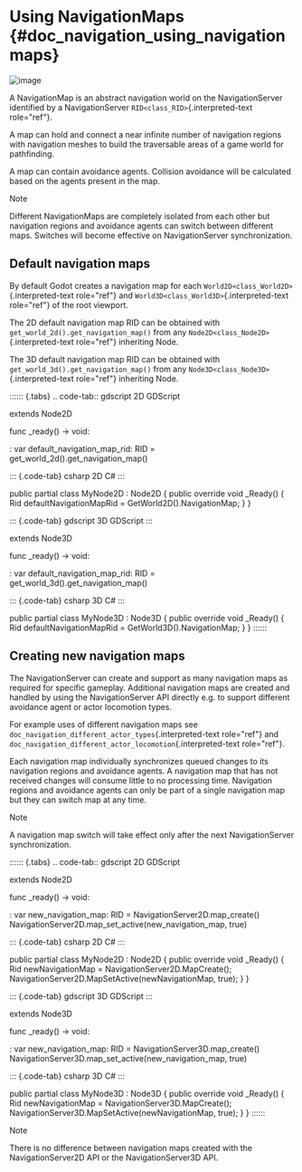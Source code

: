 # Using NavigationMaps {#doc_navigation_using_navigationmaps}

![image](img/nav_maps.png)

A NavigationMap is an abstract navigation world on the NavigationServer
identified by a NavigationServer `RID<class_RID>`{.interpreted-text
role="ref"}.

A map can hold and connect a near infinite number of navigation regions
with navigation meshes to build the traversable areas of a game world
for pathfinding.

A map can contain avoidance agents. Collision avoidance will be
calculated based on the agents present in the map.

> [!NOTE]
> Different NavigationMaps are completely isolated from each other but
> navigation regions and avoidance agents can switch between different
> maps. Switches will become effective on NavigationServer
> synchronization.

## Default navigation maps

By default Godot creates a navigation map for each
`World2D<class_World2D>`{.interpreted-text role="ref"} and
`World3D<class_World3D>`{.interpreted-text role="ref"} of the root
viewport.

The 2D default navigation map RID can be obtained with
`get_world_2d().get_navigation_map()` from any
`Node2D<class_Node2D>`{.interpreted-text role="ref"} inheriting Node.

The 3D default navigation map RID can be obtained with
`get_world_3d().get_navigation_map()` from any
`Node3D<class_Node3D>`{.interpreted-text role="ref"} inheriting Node.

:::::: {.tabs}
.. code-tab:: gdscript 2D GDScript

extends Node2D

func \_ready() -\> void:

:   var default_navigation_map_rid: RID =
    get_world_2d().get_navigation_map()

::: {.code-tab}
csharp 2D C#
:::

public partial class MyNode2D : Node2D { public override void \_Ready()
{ Rid defaultNavigationMapRid = GetWorld2D().NavigationMap; } }

::: {.code-tab}
gdscript 3D GDScript
:::

extends Node3D

func \_ready() -\> void:

:   var default_navigation_map_rid: RID =
    get_world_3d().get_navigation_map()

::: {.code-tab}
csharp 3D C#
:::

public partial class MyNode3D : Node3D { public override void \_Ready()
{ Rid defaultNavigationMapRid = GetWorld3D().NavigationMap; } }
::::::

## Creating new navigation maps

The NavigationServer can create and support as many navigation maps as
required for specific gameplay. Additional navigation maps are created
and handled by using the NavigationServer API directly e.g. to support
different avoidance agent or actor locomotion types.

For example uses of different navigation maps see
`doc_navigation_different_actor_types`{.interpreted-text role="ref"} and
`doc_navigation_different_actor_locomotion`{.interpreted-text
role="ref"}.

Each navigation map individually synchronizes queued changes to its
navigation regions and avoidance agents. A navigation map that has not
received changes will consume little to no processing time. Navigation
regions and avoidance agents can only be part of a single navigation map
but they can switch map at any time.

> [!NOTE]
> A navigation map switch will take effect only after the next
> NavigationServer synchronization.

:::::: {.tabs}
.. code-tab:: gdscript 2D GDScript

extends Node2D

func \_ready() -\> void:

:   var new_navigation_map: RID = NavigationServer2D.map_create()
    NavigationServer2D.map_set_active(new_navigation_map, true)

::: {.code-tab}
csharp 2D C#
:::

public partial class MyNode2D : Node2D { public override void \_Ready()
{ Rid newNavigationMap = NavigationServer2D.MapCreate();
NavigationServer2D.MapSetActive(newNavigationMap, true); } }

::: {.code-tab}
gdscript 3D GDScript
:::

extends Node3D

func \_ready() -\> void:

:   var new_navigation_map: RID = NavigationServer3D.map_create()
    NavigationServer3D.map_set_active(new_navigation_map, true)

::: {.code-tab}
csharp 3D C#
:::

public partial class MyNode3D : Node3D { public override void \_Ready()
{ Rid newNavigationMap = NavigationServer3D.MapCreate();
NavigationServer3D.MapSetActive(newNavigationMap, true); } }
::::::

> [!NOTE]
> There is no difference between navigation maps created with the
> NavigationServer2D API or the NavigationServer3D API.
